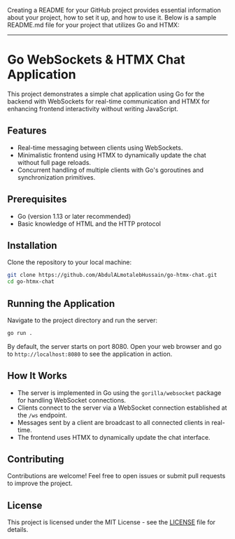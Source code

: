 Creating a README for your GitHub project provides essential information about your project, how to set it up, and how to use it. Below is a sample README.md file for your project that utilizes Go and HTMX:

---

# Go WebSockets & HTMX Chat Application

This project demonstrates a simple chat application using Go for the backend with WebSockets for real-time communication and HTMX for enhancing frontend interactivity without writing JavaScript.

## Features

- Real-time messaging between clients using WebSockets.
- Minimalistic frontend using HTMX to dynamically update the chat without full page reloads.
- Concurrent handling of multiple clients with Go's goroutines and synchronization primitives.

## Prerequisites

- Go (version 1.13 or later recommended)
- Basic knowledge of HTML and the HTTP protocol

## Installation

Clone the repository to your local machine:

```sh
git clone https://github.com/AbdulALmotalebHussain/go-htmx-chat.git
cd go-htmx-chat
```

## Running the Application

Navigate to the project directory and run the server:

```sh
go run .
```

By default, the server starts on port 8080. Open your web browser and go to `http://localhost:8080` to see the application in action.

## How It Works

- The server is implemented in Go using the `gorilla/websocket` package for handling WebSocket connections.
- Clients connect to the server via a WebSocket connection established at the `/ws` endpoint.
- Messages sent by a client are broadcast to all connected clients in real-time.
- The frontend uses HTMX to dynamically update the chat interface.

## Contributing

Contributions are welcome! Feel free to open issues or submit pull requests to improve the project.

## License

This project is licensed under the MIT License - see the [LICENSE](LICENSE) file for details.

